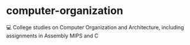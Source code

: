 # computer-organization
:computer: College studies on Computer Organization and Architecture, including assignments in Assembly MIPS and C
